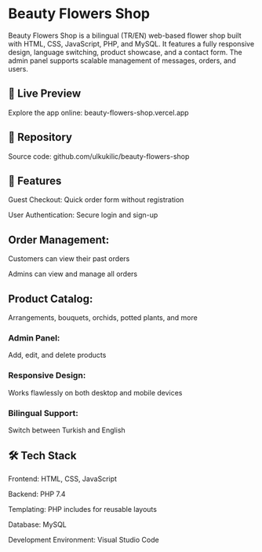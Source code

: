 # Beauty Flowers Shop

Beauty Flowers Shop is a bilingual (TR/EN) web-based flower shop built with HTML, CSS, JavaScript, PHP, and MySQL. It features a fully responsive design, language switching, product showcase, and a contact form. The admin panel supports scalable management of messages, orders, and users.

## 🔗 Live Preview
Explore the app online: beauty-flowers-shop.vercel.app

## 📂 Repository
Source code: github.com/ulkukilic/beauty-flowers-shop

## 🌟 Features
Guest Checkout: Quick order form without registration

User Authentication: Secure login and sign-up

## Order Management:

Customers can view their past orders

Admins can view and manage all orders

## Product Catalog:

Arrangements, bouquets, orchids, potted plants, and more

### Admin Panel:

Add, edit, and delete products

### Responsive Design: 

Works flawlessly on both desktop and mobile devices

### Bilingual Support: 

Switch between Turkish and English

## 🛠️ Tech Stack
Frontend: HTML, CSS, JavaScript

Backend: PHP 7.4

Templating: PHP includes for reusable layouts

Database: MySQL

Development Environment: Visual Studio Code
